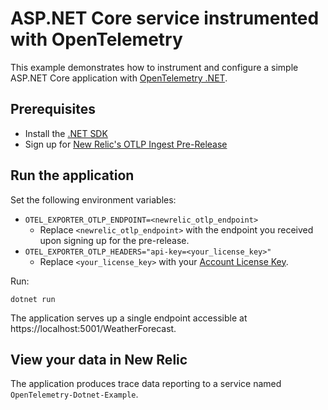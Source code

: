 # ASP.NET Core service instrumented with OpenTelemetry

This example demonstrates how to instrument and configure a simple ASP.NET Core
application with
[OpenTelemetry .NET](https://github.com/open-telemetry/opentelemetry-dotnet).

## Prerequisites
* Install the [.NET SDK](https://dotnet.microsoft.com/download)
* Sign up for [New Relic's OTLP Ingest Pre-Release](https://docs.google.com/forms/d/e/1FAIpQLSdIJVEAYaP7TXe9LmQA64yIObGvt-nOiz5kXYsjxLBbvut_1A/viewform)

## Run the application

Set the following environment variables:
* `OTEL_EXPORTER_OTLP_ENDPOINT=<newrelic_otlp_endpoint>`
  * Replace `<newrelic_otlp_endpoint>` with the endpoint you received upon signing up for the pre-release.
* `OTEL_EXPORTER_OTLP_HEADERS="api-key=<your_license_key>"`
  * Replace `<your_license_key>` with your [Account License Key](https://one.newrelic.com/launcher/api-keys-ui.launcher).

Run:
```shell
dotnet run
```

The application serves up a single endpoint accessible at https://localhost:5001/WeatherForecast.

## View your data in New Relic

The application produces trace data reporting to a service named `OpenTelemetry-Dotnet-Example`.
